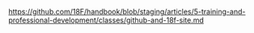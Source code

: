---
---
https://github.com/18F/handbook/blob/staging/articles/5-training-and-professional-development/classes/github-and-18f-site.md